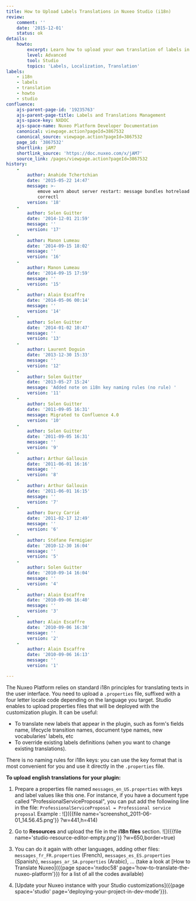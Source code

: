 ```yaml
---
title: How to Upload Labels Translations in Nuxeo Studio (i18n)
review:
    comment: ''
    date: '2015-12-01'
    status: ok
details:
    howto:
        excerpt: Learn how to upload your own translation of labels in Nuxeo Studio.
        level: Advanced
        tool: Studio
        topics: 'Labels, Localization, Translation'
labels:
    - i18n
    - labels
    - translation
    - howto
    - studio
confluence:
    ajs-parent-page-id: '19235763'
    ajs-parent-page-title: Labels and Translations Management
    ajs-space-key: NXDOC
    ajs-space-name: Nuxeo Platform Developer Documentation
    canonical: viewpage.action?pageId=3867532
    canonical_source: viewpage.action?pageId=3867532
    page_id: '3867532'
    shortlink: jAM7
    shortlink_source: 'https://doc.nuxeo.com/x/jAM7'
    source_link: /pages/viewpage.action?pageId=3867532
history:
    - 
        author: Anahide Tchertchian
        date: '2015-05-22 14:47'
        message: >-
            emove warn about server restart: message bundles hotreload does work
            correctl
        version: '18'
    - 
        author: Solen Guitter
        date: '2014-12-01 21:59'
        message: ''
        version: '17'
    - 
        author: Manon Lumeau
        date: '2014-09-15 18:02'
        message: ''
        version: '16'
    - 
        author: Manon Lumeau
        date: '2014-09-15 17:59'
        message: ''
        version: '15'
    - 
        author: Alain Escaffre
        date: '2014-05-06 00:14'
        message: ''
        version: '14'
    - 
        author: Solen Guitter
        date: '2014-01-02 10:47'
        message: ''
        version: '13'
    - 
        author: Laurent Doguin
        date: '2013-12-30 15:33'
        message: ''
        version: '12'
    - 
        author: Solen Guitter
        date: '2013-05-27 15:24'
        message: 'Added note on i18n key naming rules (no rule) '
        version: '11'
    - 
        author: Solen Guitter
        date: '2011-09-05 16:31'
        message: Migrated to Confluence 4.0
        version: '10'
    - 
        author: Solen Guitter
        date: '2011-09-05 16:31'
        message: ''
        version: '9'
    - 
        author: Arthur Gallouin
        date: '2011-06-01 16:16'
        message: ''
        version: '8'
    - 
        author: Arthur Gallouin
        date: '2011-06-01 16:15'
        message: ''
        version: '7'
    - 
        author: Darcy Carrié
        date: '2011-02-17 12:49'
        message: ''
        version: '6'
    - 
        author: Stéfane Fermigier
        date: '2010-12-30 16:04'
        message: ''
        version: '5'
    - 
        author: Solen Guitter
        date: '2010-09-14 16:04'
        message: ''
        version: '4'
    - 
        author: Alain Escaffre
        date: '2010-09-06 16:40'
        message: ''
        version: '3'
    - 
        author: Alain Escaffre
        date: '2010-09-06 16:38'
        message: ''
        version: '2'
    - 
        author: Alain Escaffre
        date: '2010-09-06 16:13'
        message: ''
        version: '1'

---
```

The Nuxeo Platform relies on standard i18n principles for translating texts in the user interface. You need to upload a `.properties` file, suffixed with a four letter locale code depending on the language you target. Studio enables to upload properties files that will be deployed with the customization plugin. It can be useful:

*   To translate new labels that appear in the plugin, such as form's fields name, lifecycle transition names, document type names, new vocabularies' labels, etc
*   To override existing labels definitions (when you want to change existing translations).

There is no naming rules for i18n keys: you can use the key format that is most convenient for you and use it directly in the `.properties` file.

**To upload english translations for your plugin:**

1.  Prepare a properties file named `messages_en_US.properties` with keys and label values like this one. For instance, if you have a document type called "ProfessionalServiceProposal", you can put add the following line in the file:
    `ProfessionalServiceProposal = Professional service proposal`
    Example :
    ![]({{file name='screenshot_2011-06-01_14.56.45.png'}} ?w=441,h=414)
2.  Go to **Resources** and upload the file in the **i18n files** section.
    ![]({{file name='studio-resource-editor-empty.png'}} ?w=650,border=true)
3.  You can do it again with other languages, adding other files: `messages_fr_FR.properties` (French), `messages_es_ES.properties` (Spanish), `messages_ar_SA.properties` (Arabic), ... (take a look at [How to Translate Nuxeo]({{page space='nxdoc58' page='how-to-translate-the-nuxeo-platform'}}) for a list of all the codes available)
4.  [Update your Nuxeo instance with your Studio customizations]({{page space='studio' page='deploying-your-project-in-dev-mode'}}).

    &nbsp;